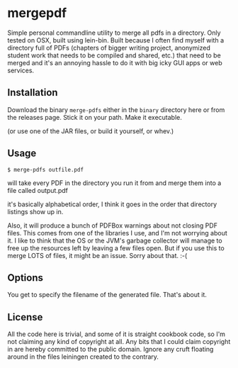 # mergepdf

Simple personal commandline utility to merge all pdfs in a directory. Only tested on OSX, built using lein-bin. Built because I often find myself with a directory full of PDFs (chapters of bigger writing project, anonymized student work that needs to be compiled and shared, etc.) that need to be merged and it's an annoying hassle to do it with big icky GUI apps or web services.

## Installation

Download the binary `merge-pdfs` either in the `binary` directory here or from the releases page.  Stick it on your path. Make it executable. 

(or use one of the JAR files, or build it yourself, or whev.)

## Usage

    $ merge-pdfs outfile.pdf

will take every PDF in the directory you run it from and merge them into a file called output.pdf

it's basically alphabetical order, I think it goes in the order that directory listings show up in.

Also, it will produce a bunch of PDFBox warnings about not closing PDF files. This comes from one of the libraries I use, and I'm not worrying about it.  I like to think that the OS or the JVM's garbage collector will manage to free up the resources left by leaving a few files open. But if you use this to merge LOTS of files, it might be an issue. Sorry about that. :-(

## Options

You get to specify the filename of the generated file. That's about it.

## License

All the code here is trivial, and some of it is straight cookbook code, so I'm not claiming any kind of copyright at all. Any bits that I could claim copyright in are hereby committed to the public domain. Ignore any cruft floating around in the files leiningen created to the contrary.